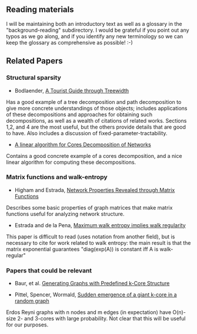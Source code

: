 
## Reading materials

I will be maintaining both an introductory text as well as a glossary in the "background-reading" subdirectory. I would be grateful if you point out any typos as we go along, and if you identify any new terminology so we can keep the glossary as comprehensive as possible! :-)



## Related Papers

### Structural sparsity

* Bodlaender, [A Tourist Guide through Treewidth](http://www.inf.u-szeged.hu/actacybernetica/edb/vol11n1_2/pdf/Bodlaender_1993_ActaCybernetica.pdf)

Has a good example of a tree decomposition and path decomposition to give more concrete understandings of those objects; includes applications of these decompositions and approaches for obtaining such decompositions, as well as a wealth of citations of related works. Sections 1,2, and 4 are the most useful, but the others provide details that are good to have. Also includes a discussion of fixed-parameter-tractability.


* [A linear algorithm for Cores Decomposition of Networks](http://vlado.fmf.uni-lj.si/pub/networks/doc/cores/cores.pdf)

Contains a good concrete example of a cores decomposition, and a nice linear algorithm for computing these decompositions.


### Matrix functions and walk-entropy

* Higham and Estrada, [Network Properties Revealed through Matrix Functions](http://epubs.siam.org/doi/pdf/10.1137/090761070)

Describes some basic properties of graph matrices that make matrix functions useful for analyzing network structure.

* Estrada and de la Pena, [Maximum walk entropy implies walk regularity](https://arxiv.org/abs/1406.5056)

This paper is difficult to read (uses notation from another field), but is necessary to cite for work related to walk entropy: the main result is that the matrix exponential guarantees "diag(exp(A)) is constant iff A is walk-regular"


### Papers that could be relevant

* Baur, et al. [Generating Graphs with Predefined k-Core Structure](http://citeseerx.ist.psu.edu/viewdoc/download?doi=10.1.1.164.8551&rep=rep1&type=pdf)

* Pittel, Spencer, Wormald, [Sudden emergence of a giant k-core in a random graph](https://www.cs.nyu.edu/spencer/papers/k-core.pdf)

Erdos Reyni graphs with n nodes and m edges (in expectation) have O(n)-size 2- and 3-cores with large probability. Not clear that this will be useful for our purposes.
